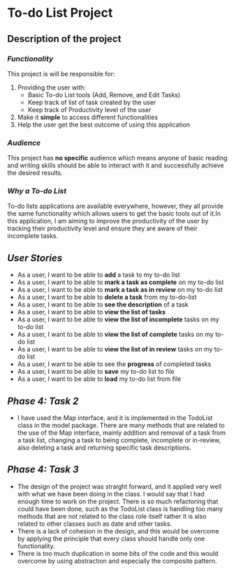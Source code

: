 # To-do List Project

## **Description of the project**

### _Functionality_

This project is will be responsible for:
1. Providing the user with:
    -  Basic To-do List tools (Add, Remove, and Edit Tasks)
    - Keep track of list of task created by the user
    - Keep track of Productivity level of the user
2. Make it **simple** to access different functionalities
3. Help the user get the best outcome of using this application

### _Audience_

This project has **no specific** audience which means anyone of basic reading and writing skills 
should be able to interact with it and successfully achieve the desired results.

### _Why a To-do List_

To-do lists applications are available everywhere, however, they all provide the same functionality which allows 
users to get the basic tools out of it.In this application, I am aiming to improve the productivity of the 
user by tracking their productivity level and ensure they are aware of their incomplete tasks.

## _User Stories_

- As a user, I want to be able to **add** a task to my to-do list
- As a user, I want to be able to **mark a task as complete** on my to-do list
- As a user, I want to be able to **mark a task as in review** on my to-do list 
- As a user, I want to be able to **delete a task** from my to-do-list
- As a user, I want to be able to **see the description** of a task
- As a user, I want to be able to **view the list of tasks**
- As a user, I want to be able to **view the list of incomplete** tasks on my to-do list
- As a user, I want to be able to **view the list of complete** tasks on my to-do list
- As a user, I want to be able to **view the list of in review** tasks on my to-do list
- As a user, I want to be able to see the **progress** of completed tasks
- As a user, I want to be able to **save** my to-do list to file
- As a user, I want to be able to **load** my to-do list from file
 
## _Phase 4: Task 2_ 

- I have used the Map interface, and it is implemented in the TodoList class in the model package. There are many methods
that are related to the use of the Map interface, mainly addition and removal of a task from a task list, changing a task
to being complete, incomplete or in-review, also deleting a task and returning specific task descriptions.

## _Phase 4: Task 3_ 

- The design of the project was straight forward, and it applied very well with what we have been doing in the class. 
I would say that I had enough time to work on the project. There is so much refactoring that could have been done, such
as the TodoList class is handling too many methods that are not related to the class role itself rather it is also
related to other classes such as date and other tasks. 
- There is a lack of cohesion in the design, and this would be overcome by applying the principle that every class
should handle only one functionality. 
- There is too much duplication in some bits of the code and this would overcome by using abstraction and especially the 
composite pattern. 
